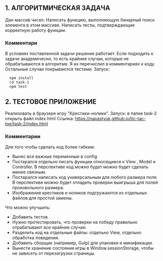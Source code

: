 ## 1. AЛГОРИТМИЧЕСКАЯ ЗАДАЧА
Дан массив чисел. Написать функцию, выполняющую бинарный поиск элемента в этом массиве. Написать тесты, подтверждающие корректную работу функции.

### Комментари
В условиях поставленной задачи решение работает. Если подходить к задаче академически, то есть крайние случаи, которые не обрабатываются в алгоритме. Я иx перечислил в комментариях к коду. Остальные случаи покрываются тестами.
Запуск:
```
  npm install 
  cd task-1
  npm test
```

## 2. ТЕСТОВОЕ ПРИЛОЖЕНИЕ
Реализовать в браузере игру "Крестики-нолики".
Запуск: в папке task-2 открыть файл index.html
Ссылка: https://napastyuk.github.io/tic-tac-toe/task-2/index.html
### Комментарии
Для того чтобы сделать код более гибким:
- Вынес все важные переменные в config
- Постарался отдельно писать функции относящиеся к View , Model и Controller. В перспективе код можно будет можно будет сделать менее связным.
- Постарался написать код универсальным для любого размера поля. В перспективе можно будет отладить проверки выигрыша для полей произвольного размера.
- Изображения крестиков и ноликов подгружаются из отдельных файлов для простой замены.

Что можно улучшить:
 - Добавить тестов.
 - Нужно протестировать, что проверки на победу правильно отрабатывают все крайние случаи.
 - Pазделить код на отдельные файлы: отдельно View, отдельно обработка поведения.
 - Добавить сборщик (например, Gulp) для упаковки и минификации.
 - Вынести хранение состояния игры в Window.sessionStorage, чтобы не зависеть от перезагрузки страницы. 


